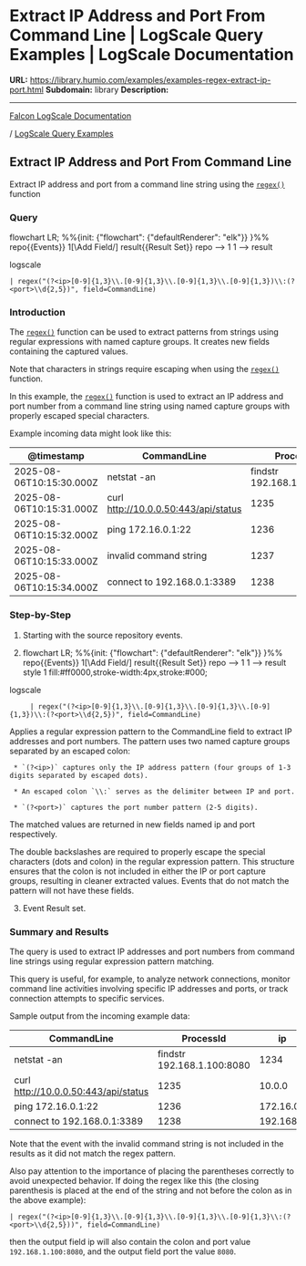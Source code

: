 # Extract IP Address and Port From Command Line | LogScale Query Examples | LogScale Documentation

**URL:** https://library.humio.com/examples/examples-regex-extract-ip-port.html
**Subdomain:** library
**Description:** 

---

[Falcon LogScale Documentation](https://library.humio.com)

/ [LogScale Query Examples](examples.html)

## Extract IP Address and Port From Command Line

Extract IP address and port from a command line string using the [`regex()`](https://library.humio.com/data-analysis/functions-regex.html) function 

### Query

flowchart LR; %%{init: {"flowchart": {"defaultRenderer": "elk"}} }%% repo{{Events}} 1[\Add Field/] result{{Result Set}} repo --> 1 1 --> result

logscale
    
    
    | regex("(?<ip>[0-9]{1,3}\\.[0-9]{1,3}\\.[0-9]{1,3}\\.[0-9]{1,3})\\:(?<port>\\d{2,5})", field=CommandLine)

### Introduction

The [`regex()`](https://library.humio.com/data-analysis/functions-regex.html) function can be used to extract patterns from strings using regular expressions with named capture groups. It creates new fields containing the captured values. 

Note that characters in strings require escaping when using the [`regex()`](https://library.humio.com/data-analysis/functions-regex.html) function. 

In this example, the [`regex()`](https://library.humio.com/data-analysis/functions-regex.html) function is used to extract an IP address and port number from a command line string using named capture groups with properly escaped special characters. 

Example incoming data might look like this: 

@timestamp| CommandLine| ProcessId  
---|---|---  
2025-08-06T10:15:30.000Z| netstat -an | findstr 192.168.1.100:8080| 1234  
2025-08-06T10:15:31.000Z| curl http://10.0.0.50:443/api/status| 1235  
2025-08-06T10:15:32.000Z| ping 172.16.0.1:22| 1236  
2025-08-06T10:15:33.000Z| invalid command string| 1237  
2025-08-06T10:15:34.000Z| connect to 192.168.0.1:3389| 1238  
  
### Step-by-Step

  1. Starting with the source repository events.

  2. flowchart LR; %%{init: {"flowchart": {"defaultRenderer": "elk"}} }%% repo{{Events}} 1[\Add Field/] result{{Result Set}} repo --> 1 1 --> result style 1 fill:#ff0000,stroke-width:4px,stroke:#000;

logscale
         
         | regex("(?<ip>[0-9]{1,3}\\.[0-9]{1,3}\\.[0-9]{1,3}\\.[0-9]{1,3})\\:(?<port>\\d{2,5})", field=CommandLine)

Applies a regular expression pattern to the CommandLine field to extract IP addresses and port numbers. The pattern uses two named capture groups separated by an escaped colon: 

     * `(?<ip>)` captures only the IP address pattern (four groups of 1-3 digits separated by escaped dots). 

     * An escaped colon `\\:` serves as the delimiter between IP and port. 

     * `(?<port>)` captures the port number pattern (2-5 digits). 

The matched values are returned in new fields named ip and port respectively. 

The double backslashes are required to properly escape the special characters (dots and colon) in the regular expression pattern. This structure ensures that the colon is not included in either the IP or port capture groups, resulting in cleaner extracted values. Events that do not match the pattern will not have these fields. 

  3. Event Result set.




### Summary and Results

The query is used to extract IP addresses and port numbers from command line strings using regular expression pattern matching. 

This query is useful, for example, to analyze network connections, monitor command line activities involving specific IP addresses and ports, or track connection attempts to specific services. 

Sample output from the incoming example data: 

CommandLine| ProcessId| ip| port  
---|---|---|---  
netstat -an | findstr 192.168.1.100:8080| 1234| 192.168.1| 8080  
curl http://10.0.0.50:443/api/status| 1235| 10.0.0| 443  
ping 172.16.0.1:22| 1236| 172.16.0| 22  
connect to 192.168.0.1:3389| 1238| 192.168.0| 3389  
  
Note that the event with the invalid command string is not included in the results as it did not match the regex pattern. 

Also pay attention to the importance of placing the parentheses correctly to avoid unexpected behavior. If doing the regex like this (the closing parenthesis is placed at the end of the string and not before the colon as in the above example): 

` | regex("(?<ip>[0-9]{1,3}\\.[0-9]{1,3}\\.[0-9]{1,3}\\.[0-9]{1,3}\\:(?<port>\\d{2,5}))", field=CommandLine) `

then the output field ip will also contain the colon and port value `192.168.1.100:8080`, and the output field port the value `8080`.
